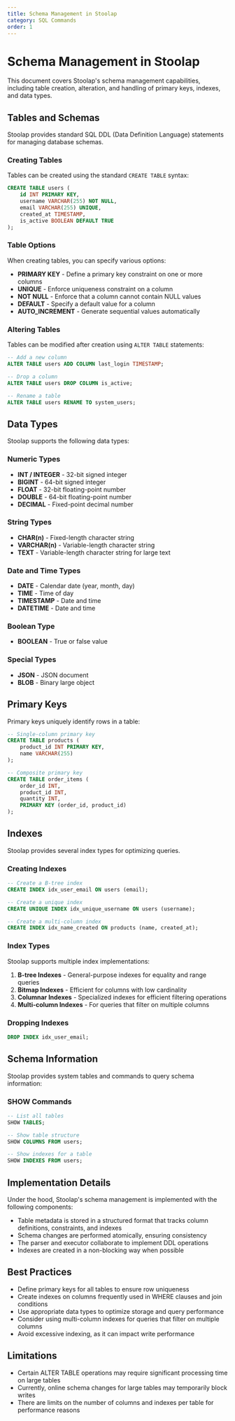 ```yaml
---
title: Schema Management in Stoolap
category: SQL Commands
order: 1
---
```


# Schema Management in Stoolap

This document covers Stoolap's schema management capabilities, including table creation, alteration, and handling of primary keys, indexes, and data types.

## Tables and Schemas

Stoolap provides standard SQL DDL (Data Definition Language) statements for managing database schemas.

### Creating Tables

Tables can be created using the standard `CREATE TABLE` syntax:

```sql
CREATE TABLE users (
    id INT PRIMARY KEY,
    username VARCHAR(255) NOT NULL,
    email VARCHAR(255) UNIQUE,
    created_at TIMESTAMP,
    is_active BOOLEAN DEFAULT TRUE
);
```

### Table Options

When creating tables, you can specify various options:

- **PRIMARY KEY** - Define a primary key constraint on one or more columns
- **UNIQUE** - Enforce uniqueness constraint on a column
- **NOT NULL** - Enforce that a column cannot contain NULL values
- **DEFAULT** - Specify a default value for a column
- **AUTO_INCREMENT** - Generate sequential values automatically

### Altering Tables

Tables can be modified after creation using `ALTER TABLE` statements:

```sql
-- Add a new column
ALTER TABLE users ADD COLUMN last_login TIMESTAMP;

-- Drop a column
ALTER TABLE users DROP COLUMN is_active;

-- Rename a table
ALTER TABLE users RENAME TO system_users;
```

## Data Types

Stoolap supports the following data types:

### Numeric Types
- **INT / INTEGER** - 32-bit signed integer
- **BIGINT** - 64-bit signed integer
- **FLOAT** - 32-bit floating-point number
- **DOUBLE** - 64-bit floating-point number
- **DECIMAL** - Fixed-point decimal number

### String Types
- **CHAR(n)** - Fixed-length character string
- **VARCHAR(n)** - Variable-length character string
- **TEXT** - Variable-length character string for large text

### Date and Time Types
- **DATE** - Calendar date (year, month, day)
- **TIME** - Time of day
- **TIMESTAMP** - Date and time
- **DATETIME** - Date and time

### Boolean Type
- **BOOLEAN** - True or false value

### Special Types
- **JSON** - JSON document
- **BLOB** - Binary large object

## Primary Keys

Primary keys uniquely identify rows in a table:

```sql
-- Single-column primary key
CREATE TABLE products (
    product_id INT PRIMARY KEY,
    name VARCHAR(255)
);

-- Composite primary key
CREATE TABLE order_items (
    order_id INT,
    product_id INT,
    quantity INT,
    PRIMARY KEY (order_id, product_id)
);
```

## Indexes

Stoolap provides several index types for optimizing queries.

### Creating Indexes

```sql
-- Create a B-tree index
CREATE INDEX idx_user_email ON users (email);

-- Create a unique index
CREATE UNIQUE INDEX idx_unique_username ON users (username);

-- Create a multi-column index
CREATE INDEX idx_name_created ON products (name, created_at);
```

### Index Types

Stoolap supports multiple index implementations:

1. **B-tree Indexes** - General-purpose indexes for equality and range queries
2. **Bitmap Indexes** - Efficient for columns with low cardinality
3. **Columnar Indexes** - Specialized indexes for efficient filtering operations
4. **Multi-column Indexes** - For queries that filter on multiple columns

### Dropping Indexes

```sql
DROP INDEX idx_user_email;
```

## Schema Information

Stoolap provides system tables and commands to query schema information:

### SHOW Commands

```sql
-- List all tables
SHOW TABLES;

-- Show table structure
SHOW COLUMNS FROM users;

-- Show indexes for a table
SHOW INDEXES FROM users;
```

## Implementation Details

Under the hood, Stoolap's schema management is implemented with the following components:

- Table metadata is stored in a structured format that tracks column definitions, constraints, and indexes
- Schema changes are performed atomically, ensuring consistency
- The parser and executor collaborate to implement DDL operations
- Indexes are created in a non-blocking way when possible

## Best Practices

- Define primary keys for all tables to ensure row uniqueness
- Create indexes on columns frequently used in WHERE clauses and join conditions
- Use appropriate data types to optimize storage and query performance
- Consider using multi-column indexes for queries that filter on multiple columns
- Avoid excessive indexing, as it can impact write performance

## Limitations

- Certain ALTER TABLE operations may require significant processing time on large tables
- Currently, online schema changes for large tables may temporarily block writes
- There are limits on the number of columns and indexes per table for performance reasons